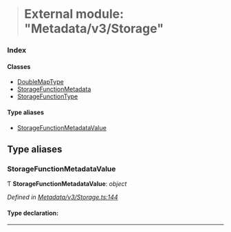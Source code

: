 > # External module: "Metadata/v3/Storage"

### Index

#### Classes

* [DoubleMapType](../classes/_metadata_v3_storage_.doublemaptype.md)
* [StorageFunctionMetadata](../classes/_metadata_v3_storage_.storagefunctionmetadata.md)
* [StorageFunctionType](../classes/_metadata_v3_storage_.storagefunctiontype.md)

#### Type aliases

* [StorageFunctionMetadataValue](_metadata_v3_storage_.md#storagefunctionmetadatavalue)

## Type aliases

###  StorageFunctionMetadataValue

Ƭ **StorageFunctionMetadataValue**: *object*

*Defined in [Metadata/v3/Storage.ts:144](https://github.com/polkadot-js/api/blob/8f89b9d/packages/types/src/Metadata/v3/Storage.ts#L144)*

#### Type declaration:

___